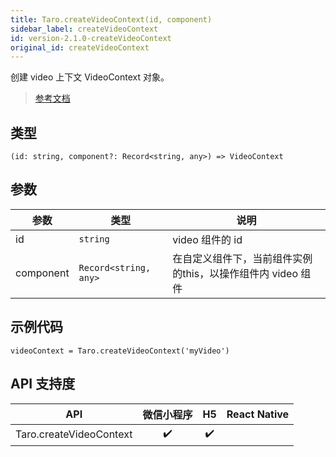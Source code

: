 ```yaml
---
title: Taro.createVideoContext(id, component)
sidebar_label: createVideoContext
id: version-2.1.0-createVideoContext
original_id: createVideoContext
---
```


创建 video 上下文 VideoContext 对象。

> [参考文档](https://developers.weixin.qq.com/miniprogram/dev/api/media/video/wx.createVideoContext.html)

## 类型

```tsx
(id: string, component?: Record<string, any>) => VideoContext
```

## 参数

<table>
  <thead>
    <tr>
      <th>参数</th>
      <th>类型</th>
      <th>说明</th>
    </tr>
  </thead>
  <tbody>
    <tr>
      <td>id</td>
      <td><code>string</code></td>
      <td>video 组件的 id</td>
    </tr>
    <tr>
      <td>component</td>
      <td><code>Record&lt;string, any&gt;</code></td>
      <td>在自定义组件下，当前组件实例的this，以操作组件内 video 组件</td>
    </tr>
  </tbody>
</table>

## 示例代码

```tsx
videoContext = Taro.createVideoContext('myVideo')
```

## API 支持度

| API | 微信小程序 | H5 | React Native |
| :---: | :---: | :---: | :---: |
| Taro.createVideoContext | ✔️ | ✔️ |  |
